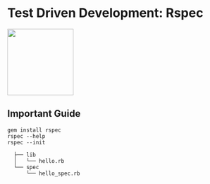 # Test Driven Development: Rspec
<img hight=100 width=150 src="https://cdn.jsdelivr.net/gh/devicons/devicon/icons/rspec/rspec-original-wordmark.svg">

## Important Guide
```` shell
gem install rspec
rspec --help
rspec --init
````

      ├── lib
      │   └── hello.rb
      └── spec
          └── hello_spec.rb
